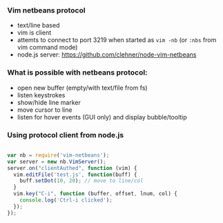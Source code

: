 ### Vim netbeans protocol
  - text/line based
  - vim is client
  - attemts to connect to port 3219 when started as `vim -nb` (or `:nbs` from vim command mode)
  - node.js server: https://github.com/clehner/node-vim-netbeans


### What is possible with netbeans protocol:
- open new buffer (empty/with text/file from fs)
- listen keystrokes
- show/hide line marker
- move cursor to line
- listen for hover events (GUI only) and display bubble/tooltip


### Using protocol client from node.js
```js

var nb = require('vim-netbeans');
var server = new nb.VimServer();
server.on("clientAuthed", function (vim) {
  vim.editFile('test.js', function(buff) {
    buff.setDot(10, 20); // move to line/col
  }
  vim.key("C-i", function (buffer, offset, lnum, col) {
    console.log('Ctrl-i clicked');
  });
});
```
